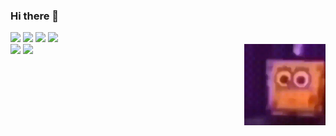 ### Hi there 👋

<div align="leaf"> 
  <a href="https://www.youtube.com/channel/UCdlSqcQSpmNvhYhk4_i2Kkg" target="_blank"><img src="https://img.shields.io/badge/YouTube-FF0000?style=for-the-badge&logo=youtube&logoColor=white" target="_blank"></a>
  <a href="https://instagram.com/fabiovictorgn" target="_blank"><img src="https://img.shields.io/badge/-Instagram-%23E4405F?style=for-the-badge&logo=instagram&logoColor=white" target="_blank"></a>
 <a href="https://discord.gg/Fabio Victor#1202" target="_blank"><img src="https://img.shields.io/badge/Discord-7289DA?style=for-the-badge&logo=discord&logoColor=white" target="_blank"></a> 
  <a href = "mailto:contatofabiovictorgn@gmail.com"><img src="https://img.shields.io/badge/-Gmail-%23333?style=for-the-badge&logo=gmail&logoColor=white" target="_blank"></a>
</div>


<div align="leaf">
  <a href="https://github.com/fabiovictorgn"> </a>
  <img height="130em" src="https://github-readme-stats.vercel.app/api?username=fabiovictorgn&show_icons=true&theme=dark&include_all_commits=true&count_private=true"/>
  <img height="130em" src="https://github-readme-stats.vercel.app/api/top-langs/?username=fabiovictorgn&layout=compact&langs_count=7&theme=dark"/>
  <img align= "right" width= "130" src= "https://github.com/fabiovictorgn/fabiovictorgn/blob/main/bob.gif"/>
</div>
